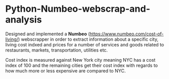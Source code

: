 # Python-Numbeo-webscrap-and-analysis

Designed and implemented a __Numbeo__ (https://www.numbeo.com/cost-of-living/) webscrapper in order to extract information about a specific city, living cost indxed and prices for a number of services and goods related to restaurants, markets, transportation, utilities etc.

Cost index is measured against New York city meaning NYC has a cost index of 100 and the remaining cities get their cost index with regards to how much more or less expensive are compared to NYC.
